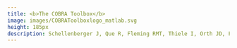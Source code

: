 ```yaml
---
title: <b>The COBRA Toolbox</b>
image: images/COBRAToolboxlogo_matlab.svg
height: 185px
description: Schellenberger J, Que R, Fleming RMT, Thiele I, Orth JD, Feist AM, Zielinski DC, Bordbar A, Lewis NE, Rahmanian S, Kang J, Hyduke DR, Palsson BØ. 2011, <a href="http://dx.doi.org/10.1038/nprot.2011.308"><b>Quantitative prediction of cellular metabolism with constraint-based models&#58 the COBRA Toolbox v2.0</b></a>. Nature Protocols 6 &#58 1290-1307.
---
```

